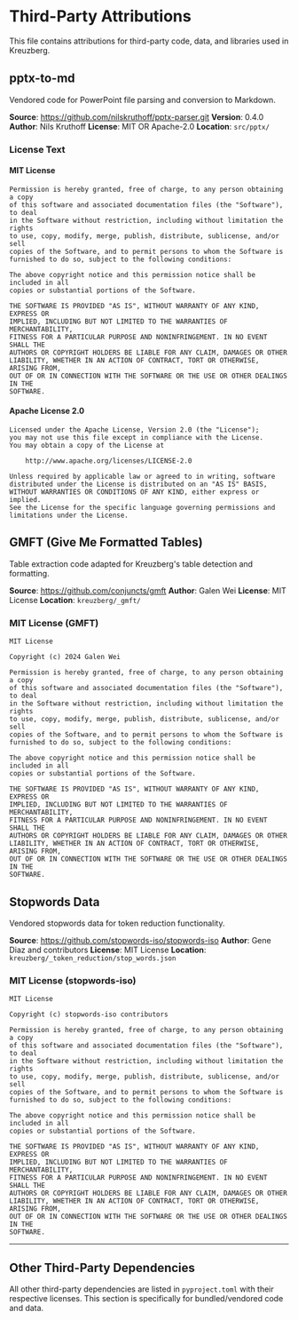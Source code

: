 # Third-Party Attributions

This file contains attributions for third-party code, data, and libraries used in Kreuzberg.

## pptx-to-md

Vendored code for PowerPoint file parsing and conversion to Markdown.

**Source**: <https://github.com/nilskruthoff/pptx-parser.git>
**Version**: 0.4.0
**Author**: Nils Kruthoff
**License**: MIT OR Apache-2.0
**Location**: `src/pptx/`

### License Text

#### MIT License

```text
Permission is hereby granted, free of charge, to any person obtaining a copy
of this software and associated documentation files (the "Software"), to deal
in the Software without restriction, including without limitation the rights
to use, copy, modify, merge, publish, distribute, sublicense, and/or sell
copies of the Software, and to permit persons to whom the Software is
furnished to do so, subject to the following conditions:

The above copyright notice and this permission notice shall be included in all
copies or substantial portions of the Software.

THE SOFTWARE IS PROVIDED "AS IS", WITHOUT WARRANTY OF ANY KIND, EXPRESS OR
IMPLIED, INCLUDING BUT NOT LIMITED TO THE WARRANTIES OF MERCHANTABILITY,
FITNESS FOR A PARTICULAR PURPOSE AND NONINFRINGEMENT. IN NO EVENT SHALL THE
AUTHORS OR COPYRIGHT HOLDERS BE LIABLE FOR ANY CLAIM, DAMAGES OR OTHER
LIABILITY, WHETHER IN AN ACTION OF CONTRACT, TORT OR OTHERWISE, ARISING FROM,
OUT OF OR IN CONNECTION WITH THE SOFTWARE OR THE USE OR OTHER DEALINGS IN THE
SOFTWARE.
```

#### Apache License 2.0

```text
Licensed under the Apache License, Version 2.0 (the "License");
you may not use this file except in compliance with the License.
You may obtain a copy of the License at

    http://www.apache.org/licenses/LICENSE-2.0

Unless required by applicable law or agreed to in writing, software
distributed under the License is distributed on an "AS IS" BASIS,
WITHOUT WARRANTIES OR CONDITIONS OF ANY KIND, either express or implied.
See the License for the specific language governing permissions and
limitations under the License.
```

## GMFT (Give Me Formatted Tables)

Table extraction code adapted for Kreuzberg's table detection and formatting.

**Source**: <https://github.com/conjuncts/gmft>
**Author**: Galen Wei
**License**: MIT License
**Location**: `kreuzberg/_gmft/`

### MIT License (GMFT)

```text
MIT License

Copyright (c) 2024 Galen Wei

Permission is hereby granted, free of charge, to any person obtaining a copy
of this software and associated documentation files (the "Software"), to deal
in the Software without restriction, including without limitation the rights
to use, copy, modify, merge, publish, distribute, sublicense, and/or sell
copies of the Software, and to permit persons to whom the Software is
furnished to do so, subject to the following conditions:

The above copyright notice and this permission notice shall be included in all
copies or substantial portions of the Software.

THE SOFTWARE IS PROVIDED "AS IS", WITHOUT WARRANTY OF ANY KIND, EXPRESS OR
IMPLIED, INCLUDING BUT NOT LIMITED TO THE WARRANTIES OF MERCHANTABILITY,
FITNESS FOR A PARTICULAR PURPOSE AND NONINFRINGEMENT. IN NO EVENT SHALL THE
AUTHORS OR COPYRIGHT HOLDERS BE LIABLE FOR ANY CLAIM, DAMAGES OR OTHER
LIABILITY, WHETHER IN AN ACTION OF CONTRACT, TORT OR OTHERWISE, ARISING FROM,
OUT OF OR IN CONNECTION WITH THE SOFTWARE OR THE USE OR OTHER DEALINGS IN THE
SOFTWARE.
```

## Stopwords Data

Vendored stopwords data for token reduction functionality.

**Source**: <https://github.com/stopwords-iso/stopwords-iso>
**Author**: Gene Diaz and contributors
**License**: MIT License
**Location**: `kreuzberg/_token_reduction/stop_words.json`

### MIT License (stopwords-iso)

```text
MIT License

Copyright (c) stopwords-iso contributors

Permission is hereby granted, free of charge, to any person obtaining a copy
of this software and associated documentation files (the "Software"), to deal
in the Software without restriction, including without limitation the rights
to use, copy, modify, merge, publish, distribute, sublicense, and/or sell
copies of the Software, and to permit persons to whom the Software is
furnished to do so, subject to the following conditions:

The above copyright notice and this permission notice shall be included in all
copies or substantial portions of the Software.

THE SOFTWARE IS PROVIDED "AS IS", WITHOUT WARRANTY OF ANY KIND, EXPRESS OR
IMPLIED, INCLUDING BUT NOT LIMITED TO THE WARRANTIES OF MERCHANTABILITY,
FITNESS FOR A PARTICULAR PURPOSE AND NONINFRINGEMENT. IN NO EVENT SHALL THE
AUTHORS OR COPYRIGHT HOLDERS BE LIABLE FOR ANY CLAIM, DAMAGES OR OTHER
LIABILITY, WHETHER IN AN ACTION OF CONTRACT, TORT OR OTHERWISE, ARISING FROM,
OUT OF OR IN CONNECTION WITH THE SOFTWARE OR THE USE OR OTHER DEALINGS IN THE
SOFTWARE.
```

______________________________________________________________________

## Other Third-Party Dependencies

All other third-party dependencies are listed in `pyproject.toml` with their respective licenses. This section is specifically for bundled/vendored code and data.
